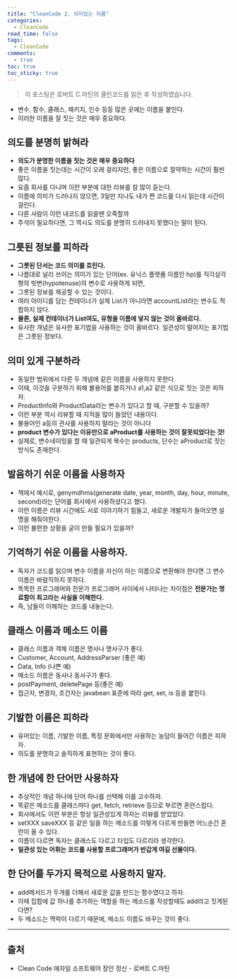 ```yaml
---
title: "CleanCode 2. 의미있는 이름"
categories:
  - CleanCode
read_time: false
tags:
  - CleanCode
comments:
  - true
toc: true
toc_sticky: true
---
```

> 이 포스팅은 로버트 C.마틴의 클린코드를 읽은 후 작성하였습니다.

* 변수, 함수, 클래스, 패키지, 인수 등등 많은 곳에는 이름을 붙인다.
* 이러한 이름을 잘 짓는 것은 매우 중요하다.

## 의도를 분명히 밝혀라
* __의도가 분명한 이름을 짓는 것은 매우 중요하다__
* 좋은 이름을 짓는데는 시간이 오래 걸리지만, 좋은 이름으로 절약하는 시간이 훨씬 많다.
* 요즘 회사를 다니며 이런 부분에 대한 리뷰를 참 많이 듣는다.
* 이름에 의미가 드러나지 않으면, 3일만 지나도 내가 짠 코드를 다시 읽는데 시간이 걸린다.
* 다른 사람이 이런 내코드를 읽을땐 오죽할까
* 주석이 필요하다면, 그 역시도 의도를 분명히 드러내지 못했다는 말이 된다.

## 그릇된 정보를 피하라
* __그릇된 단서는 코드 의미를 흐린다.__
* 나름대로 널리 쓰이는 의미가 있는 단어(ex. 유닉스 플랫폼 이름인 hp)를 직각삼각형의 빗변(hypotenuse)의 변수로 사용하게 되면,
* 그릇된 정보를 제공할 수 있는 것이다.
* 여러 아이디를 담는 컨테이너가 실제 List가 아니라면 accountList라는 변수도 적합하지 않다.
* __물론, 실제 컨테이너가 List여도, 유형을 이름에 넣지 않는 것이 올바르다.__
* 유사한 개념은 유사한 표기법을 사용하는 것이 올바르다. 일관성이 떨어지는 표기법은 그릇된 정보다.

## 의미 있게 구분하라
* 동일한 범위에서 다른 두 개념에 같은 이름을 사용하지 못한다.
* 이때, 이것을 구분하기 위해 불용어를 붙히거나 a1,a2 같은 식으로 짓는 것은 피하자.
* ProductInfo와 ProductData라는 변수가 있다고 할 때, 구분할 수 있을까?
* 이런 부분 역시 리뷰할 때 지적을 많이 들었던 내용이다.
* 불용어인 a등의 관사를 사용하지 말라는 것이 아니다
* __product 변수가 있다는 이유만으로 aProduct를 사용하는 것이 잘못되었다는 것!__
* 실제로, 변수네이밍을 할 때 일관되게 복수는 products, 단수는 aProduct로 짓는 방식도 존재한다.

## 발음하기 쉬운 이름을 사용하자
* 책에서 예시로, genymdhms(generate date, year, month, day, hour, minute, second)라는 단어를 회사에서 사용하셨다고 했다.
* 이런 이름은 리뷰 시간에도 서로 이야기하기 힘들고, 새로운 개발자가 들어오면 설명을 해줘야한다.
* 이런 불편한 상황을 굳이 만들 필요가 있을까?

## 기억하기 쉬운 이름을 사용하자.
* 독자가 코드를 읽으며 변수 이름을 자신이 아는 이름으로 변환해야 한다면 그 변수 이름은 바람직하지 못하다.
* 똑똑한 프로그래머와 전문가 프로그래머 사이에서 나타나는 차이점은 __전문가는 명료함이 최고라는 사실을 이해한다.__
* 즉, 남들이 이해하는 코드를 내놓는다.

## 클래스 이름과 메소드 이름
* 클래스 이름과 객체 이름은 명사나 명사구가 좋다.
* Customer, Account, AddressParser (좋은 예)
* Data, Info (나쁜 예)
* 메소드 이름은 동사나 동사구가 좋다.
* postPayment, deletePage 등(좋은 예)
* 접근자, 변경자, 조건자는 javabean 표준에 따라 get, set, is 등을 붙힌다.

## 기발한 이름은 피하라
* 유머있는 이름, 기발한 이름, 특정 문화에서만 사용하는 농담이 들어간 이름은 피하자.
* 의도를 분명하고 솔직하게 표현하는 것이 좋다.

## 한 개념에 한 단어만 사용하자
* 추상적인 개념 하나에 단어 하나를 선택해 이를 고수하자.
* 똑같은 메소드를 클래스마다 get, fetch, retrieve 등으로 부르면 혼란스럽다.
* 회사에서도 이런 부분은 항상 일관성있게 하자는 리뷰를 받았었다.
* setXXX saveXXX 등 같은 일을 하는 메소드를 이렇게 다르게 만들면 어느순간 혼란이 올 수 있다.
* 이름이 다르면 독자는 클래스도 다르고 타입도 다르리라 생각한다.
* __일관성 있는 어휘는 코드를 사용할 프로그래머가 반갑게 여길 선물이다.__

## 한 단어를 두가지 목적으로 사용하지 말자.
* add메서드가 두개를 더해서 새로운 값을 만드는 함수였다고 하자.
* 이때 집합에 값 하나를 추가하는 역할을 하는 메소드를 작성할때도 add라고 짓게된다면?
* 두 메소드는 맥락이 다르기 때문에, 메소드 이름도 바꾸는 것이 좋다.

---
## 출처
* Clean Code 애자일 소프트웨어 장인 정신 - 로버트 C.마틴